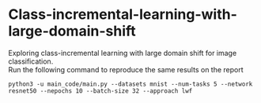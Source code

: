 # Class-incremental-learning-with-large-domain-shift
Exploring class-incremental learning with large domain shift for image classification.  
Run the following command to reproduce the same results on the report

    python3 -u main_code/main.py --datasets mnist --num-tasks 5 --network resnet50 --nepochs 10 --batch-size 32 --approach lwf
